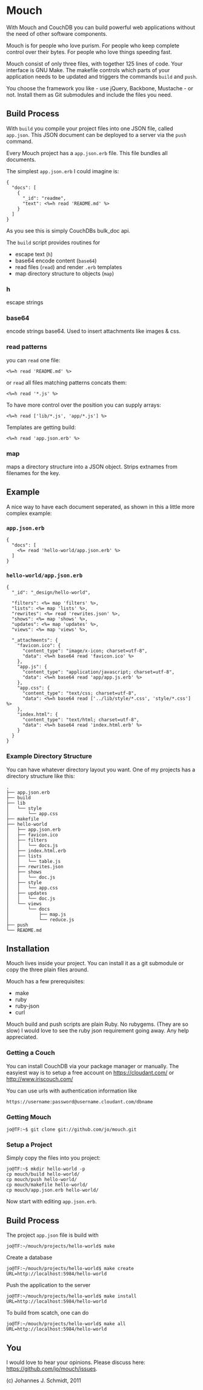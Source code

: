 Mouch
=====

With Mouch and CouchDB you can build powerful web applications
without the need of other software components.

Mouch is for people who love purism. For people who keep complete control over
their bytes. For people who love things speeding fast.

Mouch consist of only three files, with together 125 lines of code.
Your interface is GNU Make.
The makefile controls which parts of your application needs to be updated
and triggers the commands `build` and `push`.

You choose the framework you like - use jQuery, Backbone, Mustache - or not.
Install them as Git submodules and include the files you need.


Build Process
-------------

With `build` you compile your project files into one JSON file, called `app.json`.
This JSON document can be deployed to a server via the `push` command.

Every Mouch project has a `app.json.erb` file. This file bundles all documents.

The simplest `app.json.erb` I could imagine is:

    {
      "docs": [
        {
          "_id": "readme",
          "text": <%=h read 'README.md' %>
        }
      ]
    }

As you see this is simply CouchDBs bulk\_doc api.

The `build` script provides routines for

* escape text (`h`)
* base64 encode content (`base64`)
* read files (`read`) and render `.erb` templates
* map directory structure to objects (`map`)


### h

escape strings


### base64

encode strings base64. Used to insert attachments like images & css.


### read patterns

you can `read` one file:

    <%=h read 'README.md' %>

or `read` all files matching patterns concats them:

    <%=h read '*.js' %>

To have more control over the position you can supply arrays:

    <%=h read ['lib/*.js', 'app/*.js'] %>

Templates are getting build:

    <%=h read 'app.json.erb' %>


### map

maps a directory structure into a JSON object.
Strips extnames from filenames for the key.



Example
-------

A nice way to have each document seperated, as shown in this a little more complex example:

### `app.json.erb`

    {
      "docs": [
        <%= read 'hello-world/app.json.erb' %>
      ]
    }


### `hello-world/app.json.erb`

    {
      "_id": "_design/hello-world",
    
      "filters": <%= map 'filters' %>,
      "lists": <%= map 'lists' %>,
      "rewrites": <%= read 'rewrites.json' %>,
      "shows": <%= map 'shows' %>,
      "updates": <%= map 'updates' %>,
      "views": <%= map 'views' %>,
    
      "_attachments": {
        "favicon.ico": {
          "content_type": "image/x-icon; charset=utf-8",
          "data": <%=h base64 read 'favicon.ico' %>
        },
        "app.js": {
          "content_type": "application/javascript; charset=utf-8",
          "data": <%=h base64 read 'app/app.js.erb' %>
        },
        "app.css": {
          "content_type": "text/css; charset=utf-8",
          "data": <%=h base64 read ['../lib/style/*.css', 'style/*.css'] %>
        },
        "index.html": {
          "content_type": "text/html; charset=utf-8",
          "data": <%=h base64 read 'index.html.erb' %>
        }
      }
    }


### Example Directory Structure

You can have whatever directory layout you want.
One of my projects has a directory structure like this:

    .
    ├── app.json.erb
    ├── build
    ├── lib
    │   └── style
    │       └── app.css
    ├── makefile
    ├── hello-world
    │   ├── app.json.erb
    │   ├── favicon.ico
    │   ├── filters
    │   │   └── docs.js
    │   ├── index.html.erb
    │   ├── lists
    │   │   └── table.js
    │   ├── rewrites.json
    │   ├── shows
    │   │   └── doc.js
    │   ├── style
    │   │   └── app.css
    │   ├── updates
    │   │   └── doc.js
    │   └── views
    │       └── docs
    │           ├── map.js
    │           └── reduce.js
    ├── push
    └── README.md



Installation
------------

Mouch lives inside your project. You can install it as a git submodule or copy the three plain files around.

Mouch has a few prerequisites:

* make
* ruby
* ruby-json
* curl

Mouch build and push scripts are plain Ruby. No rubygems. (They are so slow)
I would love to see the ruby json requirement going away. Any help appreciated.


### Getting a Couch

You can install CouchDB via your package manager or manually.
The easyiest way is to setup a free account on
https://cloudant.com/ or http://www.iriscouch.com/

You can use urls with authentication information like
  
    https://username:password@username.cloudant.com/dbname


### Getting Mouch

    jo@TF:~$ git clone git://github.com/jo/mouch.git

### Setup a Project

Simply copy the files into you project:

    jo@TF:~$ mkdir hello-world -p
    cp mouch/build hello-world/
    cp mouch/push hello-world/
    cp mouch/makefile hello-world/
    cp mouch/app.json.erb hello-world/

Now start with editing `app.json.erb`.

Build Process
-------------

The project `app.json` file is build with

    jo@TF:~/mouch/projects/hello-world$ make


Create a database

    jo@TF:~/mouch/projects/hello-world$ make create URL=http://localhost:5984/hello-world


Push the application to the server

    jo@TF:~/mouch/projects/hello-world$ make install URL=http://localhost:5984/hello-world


To build from scatch, one can do

    jo@TF:~/mouch/projects/hello-world$ make all URL=http://localhost:5984/hello-world


You
---

I would love to hear your opinions. Please discuss here: https://github.com/jo/mouch/issues.



(c) Johannes J. Schmidt, 2011
